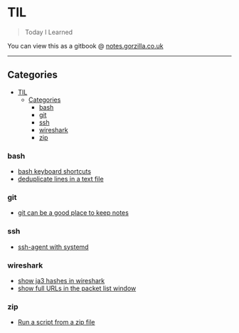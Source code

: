 # TIL

> Today I Learned

You can view this as a gitbook @ [notes.gorzilla.co.uk](https://notes.gorzilla.co.uk)

---

## Categories

- [TIL](#til)
  - [Categories](#categories)
    - [bash](#bash)
    - [git](#git)
    - [ssh](#ssh)
    - [wireshark](#wireshark)
    - [zip](#zip)

### bash

- [bash keyboard shortcuts](bash/keyboard-shortcuts.md)
- [deduplicate lines in a text file](bash/dedup.md)

### git

- [git can be a good place to keep notes](git/notes.md)

### ssh

- [ssh-agent with systemd](ssh/systemd.md)

### wireshark

- [show ja3 hashes in wireshark](wireshark/ja3.md)
- [show full URLs in the packet list window](wireshark/addcolumn.md)

### zip

- [Run a script from a zip file](zip/python-zip.md)
